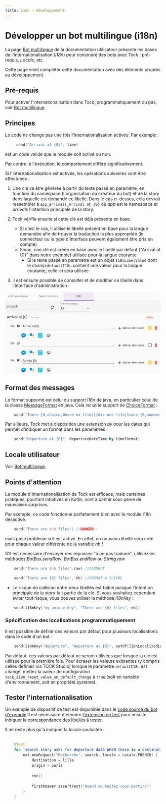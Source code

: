 ```yaml
---
title: i18n - développement
---
```


# Développer un bot multilingue (i18n)

La page [Bot multilingue](../../user/guides/i18n.md) de la documentation utilisateur présente les bases de l'internationalisation
(_i18n_) pour construire des bots avec Tock : pré-requis, _Locale_, etc.

Cette page vient compléter cette documentation avec des éléments propres au développement. 

## Pré-requis

Pour activer l'internationalisation dans Tock, programmatiquement ou pas, voir [Bot multilingue](../user/guides/i18n.md).

## Principes

Le code ne change pas une fois l'internationalisation activée. Par exemple : 

```kotlin
     send("Arrival at {0}", time)
```

est un code valide que le module soit activé ou non. 

Par contre, à l'exécution, le comportement diffère significativement.

Si l'internationalisation est activée, les opérations suivantes vont être effectuées :

1. Une clé va être générée à partir du texte passé en paramètre, en fonction du namespace (l'organisation du créateur du bot)
 et de la story dans laquelle est demandé ce libellé. Dans le cas ci-dessus, cela devrait ressembler à ```app_arrivals_Arrival at {0}``` où *app* est le namespace et 
*arrivals* l'intention principale de la story.

2. Tock vérifie ensuite si cette clé est déjà présente en base. 
    * Si c'est le cas, il utilise le libellé présent en base pour la langue demandée afin de trouver la traduction la plus appropriée (le connecteur ou le type d'interface peuvent également être pris en compte)
    * Sinon, une clé est créée en base avec le libellé par défaut ("Arrival at {0}" dans notre exemple) utilisée pour la langue courante
      * Si le texte passé en paramètre est un objet `I18nLabelValue` dont le champ `defaultI18n` contient une valeur pour la langue courante, celle-ci sera utilisée
  
3. Il est ensuite possible de consulter et de modifier ce libellé dans l'interface d'administration :   
  
![Internationalisation](../../img/i18n.png "Internationalisation")

## Format des messages

Le format supporté est celui du support i18n de java, en particulier celui de la classe [MessageFormat](https://docs.oracle.com/javase/10/docs/api/java/text/MessageFormat.html)
en java. Cela inclut le support de [ChoiceFormat](https://docs.oracle.com/javase/10/docs/api/java/text/ChoiceFormat.html) :

```kotlin
    send("There {0,choice,0#are no files|1#is one file|1<are {0,number,integer} files}.", 2)  
```

Par ailleurs, Tock met à disposition une extension *by* pour les dates qui permet d'indiquer un format dans les paramètres :

```kotlin
    send("Departure at {0}", departureDateTime by timeFormat) 
``` 

## Locale utilisateur

Voir [Bot multilingue](../user/guides/i18n.md).

## Points d'attention

Le module d'internationalisation de Tock est efficace, mais certaines pratiques, pourtant intuitives en Kotlin,
 sont à bannir sous peine de mauvaises surprises.

Par exemple, ce code fonctionne parfaitement bien avec le module i18n désactivé.

```kotlin
    send("There are $nb files") //DANGER!! 
```

mais pose problème si il est activé. En effet, un nouveau libellé sera créé pour chaque valeur différente de la variable *nb* !
 
S'il est nécessaire d'envoyer des réponses "à ne pas traduire", utilisez 
les méthodes *BotBus.sendRaw*, *BotBus.endRaw* ou *String.raw*

```kotlin
    send("There are $nb files".raw) //CORRECT 
``` 

```kotlin
    send("There are {0} files", nb) //FORMAT A SUIVRE 
```  

* Le risque de collision entre deux libellés est faible puisque l'intention principale de la story fait partie de la clé. 
Si vous souhaitez cependant éviter tout risque, vous pouvez utiliser la méthode *i18nKey* :

```kotlin
    send(i18nKey("my_unique_key", "There are {0} files", nb)) 
```  

### Spécification des localisations programmatiquement

Il est possible de définir des valeurs par défaut pour plusieurs localisations dans le code d'un bot :

```kotlin
    send(i18nKey("departure", "Departure at {0}", setOf(I18nLocalizedLabel(Locale.FRENCH, textChat, "Départ à {0}")), nb))
```

Par défaut, ces valeurs par défaut ne seront utilisées que lorsque la clé est utilisée pour la première fois. Pour écraser
les valeurs existantes (y compris celles définies via TOCK Studio) lorsque le paramètre `defaultI18n` est changé,
mettez la valeur de configuration `tock_i18n_reset_value_on_default_change` à `true` (soit en variable d'environnement,
soit en propriété système).

## Tester l'internationalisation

Un exemple de dispositif de test est disponible dans le
[code source du bot d'exemple](https://github.com/theopenconversationkit/tock-bot-open-data/tree/master/src/test/kotlin/rule)
Il est nécessaire d'étendre [l'extension de test](https://github.com/theopenconversationkit/tock-bot-open-data/blob/master/src/test/kotlin/rule/OpenDataJUnitExtension.kt)
pour ensuite indiquer la [correspondance des libellés](https://github.com/theopenconversationkit/tock-bot-open-data/blob/master/src/test/kotlin/rule/TranslatorEngineMock.kt) à tester.

Il ne reste plus qu'à indiquer la locale souhaitée : 

```kotlin

    @Test
    fun `search story asks for departure date WHEN there is a destination and an origin but no departure date in context`() {
        ext.newRequest("Recherche", search, locale = Locale.FRENCH) {
            destination = lille
            origin = paris

            run()

            firstAnswer.assertText("Quand souhaitez-vous partir?")
        }
    }
```  
